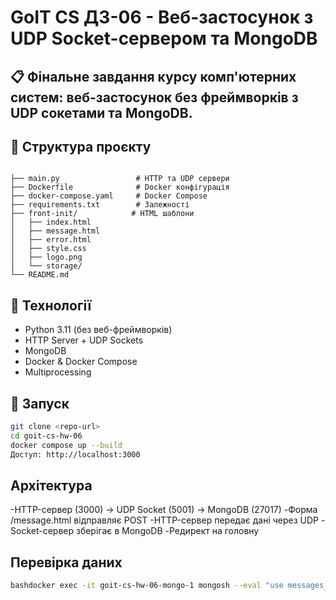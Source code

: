 # GoIT CS ДЗ-06 - Веб-застосунок з UDP Socket-сервером та MongoDB

## 📋 Фінальне завдання курсу комп'ютерних систем: веб-застосунок без фреймворків з UDP сокетами та MongoDB.
## 📁 Структура проєкту

```

├── main.py                 # HTTP та UDP сервери
├── Dockerfile              # Docker конфігурація
├── docker-compose.yaml     # Docker Compose
├── requirements.txt        # Залежності
├── front-init/            # HTML шаблони
│   ├── index.html
│   ├── message.html
│   ├── error.html
│   ├── style.css
│   ├── logo.png
│   └── storage/
└── README.md
```
## 🔧  Технології

- Python 3.11 (без веб-фреймворків)
- HTTP Server + UDP Sockets
- MongoDB
- Docker & Docker Compose
- Multiprocessing

## 🧪 Запуск

```bash
git clone <repo-url>
cd goit-cs-hw-06
docker compose up --build
Доступ: http://localhost:3000
```
## Архітектура
-HTTP-сервер (3000) → UDP Socket (5001) → MongoDB (27017)
-Форма /message.html відправляє POST
-HTTP-сервер передає дані через UDP
-Socket-сервер зберігає в MongoDB
-Редирект на головну

##  Перевірка даних
```bash
bashdocker exec -it goit-cs-hw-06-mongo-1 mongosh --eval "use messages_db; db.messages.find().pretty()"
```


